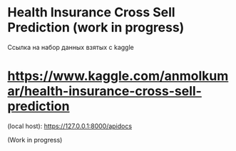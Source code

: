# Health Insurance Cross Sell Prediction (work in progress)

Ссылка на набор данных взятых с kaggle 

# https://www.kaggle.com/anmolkumar/health-insurance-cross-sell-prediction

(local host): https://127.0.0.1:8000/apidocs

(Work in progress)
